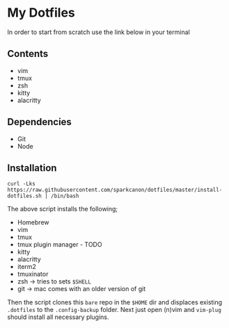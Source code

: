 # My Dotfiles

In order to start from scratch use the link below in your terminal

## Contents

- vim
- tmux
- zsh
- kitty
- alacritty

## Dependencies

- Git
- Node

## Installation

`curl -Lks https://raw.githubusercontent.com/sparkcanon/dotfiles/master/install-dotfiles.sh | /bin/bash`

The above script installs the following;

- Homebrew
- vim
- tmux
- tmux plugin manager - TODO
- kitty
- alacritty
- iterm2
- tmuxinator
- zsh -> tries to sets `$SHELL`
- git -> mac comes with an older version of git

Then the script clones this `bare` repo in the `$HOME` dir and displaces existing `.dotfiles` to the `.config-backup` folder.
Next just open (n)vim and `vim-plug` should install all necessary plugins.
